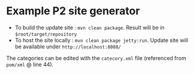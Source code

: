 
Example P2 site generator
=========================

 * To build the update site : ```mvn clean package```. Result will be in ```$root/target/repository```
 * To host the site locally : ```mvn clean package jetty:run```. Update site will be available under ```http://localhost:8088/```

The categories can be edited with the ```catecory.xml``` file (referenced from ```pom/xml``` @ line 44).
